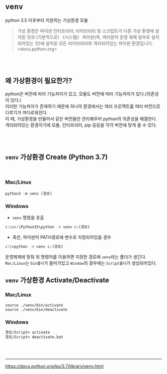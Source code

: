 # `venv`
python 3.5 이후부터 지원하는 가상환경 모듈
>가상 환경은 파이썬 인터프리터, 라이브러리 및 스크립트가 다른 가상 환경에 설치된 것과 (기본적으로) 《시스템》 파이썬(즉, 여러분의 운영 체제 일부로 설치되어있는 것)에 설치된 모든 라이브러리와 격리되어있는 파이썬 환경입니다.<br>
<docs.python.org>

<br><br>

## 왜 가상환경이 필요한가?
python은 버전에 따라 기능차이가 있고, 모듈도 버전에 따라 기능차이가 있다.(의존성이 있다.) <br>
이러한 기능차이가 존재하기 때문에 하나의 환경에서는 여러 프로젝트를 여러 버전으로 다루기가 까다로워진다. <br> 이 때, 가상환경을 만들어서 같은 버전들만 관리해주어 python의 의존성을 해결한다. <br>
격리되어있는 환경이기에 모듈, 인터프리터, pip 등등을 각각 버전에 맞게 쓸 수 있다.

<br><br>

## `venv` 가상환경 Create (Python 3.7)

<br>

### Mac/Linux
```linux
python3 -m venv (경로)
```

### Windows
- `venv` 명령을 호출
```cmd
c:\>c:\Python35\python -m venv c:(경로)
```
- 혹은, 파이썬이 PATH경로에 변수로 지정되어있을 경우
```cmd
c:\>python -m venv c:(경로)
```

운영체제에 맞춰 위 명령어를 이용하면 지정한 경로에 `venv`라는 폴더가 생긴다. <br>
`Mac/Linux`는 `bin폴더`가 들어가있고 `Window`의 경우에는 `Script폴더`가 생성되어있다.

## `venv` 가상환경 Activate/Deactivate
### Mac/Linux
```command
source ./venv/bin/activate
source ./venv/bin/deactivate
```

### Windows
```cmd
경로/Script> activate
경로/Script> deactivate.bat
```

<br><br>
* * * 
https://docs.python.org/ko/3.7/library/venv.html